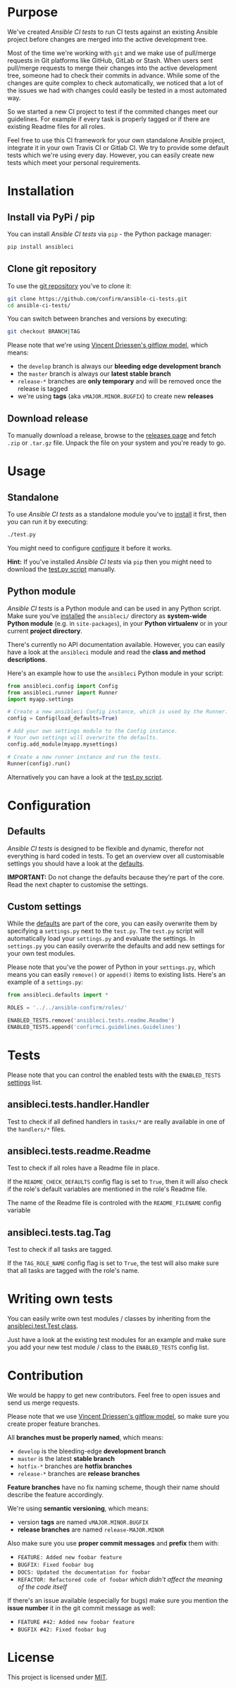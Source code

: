 Purpose
=======

We've created _Ansible CI tests_ to run CI tests against an existing Ansible project before changes are merged into the active development tree.

Most of the time we're working with `git` and we make use of pull/merge requests in Git platforms like GitHub, GitLab or Stash.
When users sent pull/merge requests to merge their changes into the active development tree, someone had to check their commits in advance.
While some of the changes are quite complex to check automatically, we noticed that a lot of the issues we had with changes could easily be tested in a most automated way.

So we started a new CI project to test if the commited changes meet our guidelines. For example if every task is properly tagged or if there are existing Readme files for all roles.

Feel free to use this CI framework for your own standalone Ansible project, integrate it in your own Travis CI or Gitlab CI.
We try to provide some default tests which we're using every day. However, you can easily create new tests which meet your personal requirements.

Installation
============

Install via PyPi / pip
----------------------

You can install _Ansible CI tests_ via `pip` - the Python package manager:

```bash
pip install ansibleci
```

Clone git repository
--------------------

To use the [git repository](https://github.com/confirm/ansible-ci-tests) you've to clone it:

```bash
git clone https://github.com/confirm/ansible-ci-tests.git
cd ansible-ci-tests/
```

You can switch between branches and versions by executing:

```bash
git checkout BRANCH|TAG
```

Please note that we're using [Vincent Driessen's gitflow model](http://nvie.com/posts/a-successful-git-branching-model/), which means:

* the `develop` branch is always our __bleeding edge development branch__
* the `master` branch is always our __latest stable branch__
* `release-*` branches are __only temporary__ and will be removed once the release is tagged
* we're using __tags__ (aka `vMAJOR.MINOR.BUGFIX`) to create new __releases__

Download release
----------------

To manually download a release, browse to the [releases page](https://github.com/confirm/ansible-ci-tests/releases) and fetch `.zip` or `.tar.gz` file.
Unpack the file on your system and you're ready to go.

Usage
=====

Standalone
----------

To use _Ansible CI tests_ as a standalone module you've to [install](#installation) it first, then you can run it by executing:

```bash
./test.py
```

You might need to configure [configure](#configuration) it before it works.

__Hint:__ If you've installed _Ansible CI tests_ via `pip` then you might need to download the [test.py script](test.py) manually.

Python module
-------------

_Ansible CI tests_ is a Python module and can be used in any Python script. Make sure you've [installed](#installation) the `ansibleci/` directory as __system-wide Python module__ (e.g. in `site-packages`), in your __Python virtualenv__ or in your current __project directory__.

There's currently no API documentation available. However, you can easily have a look at the `ansibleci` module and read the __class and method descriptions__.

Here's an example how to use the `ansibleci` Python module in your script:

```python
from ansibleci.config import Config
from ansibleci.runner import Runner
import myapp.settings

# Create a new ansibleci Config instance, which is used by the Runner.
config = Config(load_defaults=True)

# Add your own settings module to the Config instance.
# Your own settings will overwrite the defaults.
config.add_module(myapp.mysettings)

# Create a new runner instance and run the tests.
Runner(config).run()
```

Alternatively you can have a look at the [test.py script](test.py).

Configuration
=============

Defaults
--------

_Ansible CI tests_ is designed to be flexible and dynamic, therefor not everything is hard coded in tests.
To get an overview over all customisable settings you should have a look at the [defaults](ansibleci/defaults.py).

__IMPORTANT:__ Do not change the defaults because they're part of the core. Read the next chapter to customise the settings.

Custom settings
---------------

While the [defaults](ansibleci/defaults.py) are part of the core, you can easily overwrite them by specifying a `settings.py` next to the `test.py`.
The `test.py` script will automatically load your `settings.py` and evaluate the settings.
In `settings.py` you can easily overwrite the defaults and add new settings for your own test modules.

Please note that you've the power of Python in your `settings.py`, which means you can easily `remove()` or `append()` items to existing lists.
Here's an example of a `settings.py`:

```python
from ansibleci.defaults import *

ROLES = '../../ansible-confirm/roles/'

ENABLED_TESTS.remove('ansibleci.tests.readme.Readme')
ENABLED_TESTS.append('confirmci.guidelines.Guidelines')
```

Tests
=====

Please note that you can control the enabled tests with the `ENABLED_TESTS` [settings](#custom-settings) list.

ansibleci.tests.handler.Handler
-------------------------------

Test to check if all defined handlers in `tasks/*` are really available in one of the `handlers/*` files.

ansibleci.tests.readme.Readme
-----------------------------

Test to check if all roles have a Readme file in place.

If the `README_CHECK_DEFAULTS` config flag is set to `True`, then it will also check if the role's default variables are mentioned in the role's Readme file.

The name of the Readme file is controled with the `README_FILENAME` config variable

ansibleci.tests.tag.Tag
-----------------------

Test to check if all tasks are tagged.

If the `TAG_ROLE_NAME` config flag is set to `True`, the test will also make sure that all tasks are tagged with the role's name.

Writing own tests
=================

You can easily write own test modules / classes by inheriting from the [ansibleci.test.Test class](ansibleci/test.py).

Just have a look at the existing test modules for an example and make sure you add your new test module / class to the `ENABLED_TESTS` config list.

Contribution
============

We would be happy to get new contributors. Feel free to open issues and send us merge requests.

Please note that we use [Vincent Driessen's gitflow model](http://nvie.com/posts/a-successful-git-branching-model/), so make sure you create proper feature branches.

All __branches must be properly named__, which means:

* `develop` is the bleeding-edge __development branch__
* `master` is the latest __stable branch__
* `hotfix-*` branches are __hotfix branches__
* `release-*` branches are __release branches__

__Feature branches__ have no fix naming scheme, though their name should describe the feature accordingly.

We're using __semantic versioning__, which means:

* version __tags__ are named `vMAJOR.MINOR.BUGFIX`
* __release branches__ are named `release-MAJOR.MINOR`

Also make sure you use __proper commit messages__ and __prefix__ them with:

* `FEATURE: Added new foobar feature`
* `BUGFIX: Fixed foobar bug`
* `DOCS: Updated the documentation for foobar`
* `REFACTOR: Refactored code of foobar` _which didn't affect the meaning of the code itself_

If there's an issue available (especially for bugs) make sure you mention the __issue number__ it in the git commit message as well:

* `FEATURE #42: Added new foobar feature`
* `BUGFIX #42: Fixed foobar bug`

License
=======

This project is licensed under [MIT](http://opensource.org/licenses/MIT).
